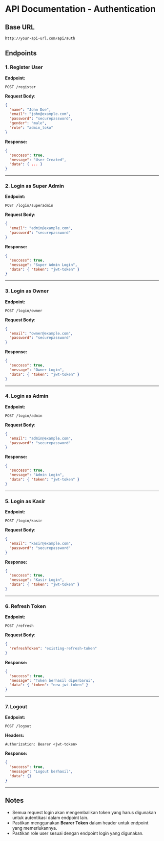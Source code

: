 # API Documentation - Authentication

## Base URL
```
http://your-api-url.com/api/auth
```

## Endpoints

### 1. Register User
**Endpoint:**
```
POST /register
```
**Request Body:**
```json
{
  "name": "John Doe",
  "email": "john@example.com",
  "password": "securepassword",
  "gender": "male",
  "role": "admin_toko"
}
```
**Response:**
```json
{
  "success": true,
  "message": "User Created",
  "data": { ... }
}
```

---

### 2. Login as Super Admin
**Endpoint:**
```
POST /login/superadmin
```
**Request Body:**
```json
{
  "email": "admin@example.com",
  "password": "securepassword"
}
```
**Response:**
```json
{
  "success": true,
  "message": "Super Admin Login",
  "data": { "token": "jwt-token" }
}
```

---

### 3. Login as Owner
**Endpoint:**
```
POST /login/owner
```
**Request Body:**
```json
{
  "email": "owner@example.com",
  "password": "securepassword"
}
```
**Response:**
```json
{
  "success": true,
  "message": "Owner Login",
  "data": { "token": "jwt-token" }
}
```

---

### 4. Login as Admin
**Endpoint:**
```
POST /login/admin
```
**Request Body:**
```json
{
  "email": "admin@example.com",
  "password": "securepassword"
}
```
**Response:**
```json
{
  "success": true,
  "message": "Admin Login",
  "data": { "token": "jwt-token" }
}
```

---

### 5. Login as Kasir
**Endpoint:**
```
POST /login/kasir
```
**Request Body:**
```json
{
  "email": "kasir@example.com",
  "password": "securepassword"
}
```
**Response:**
```json
{
  "success": true,
  "message": "Kasir Login",
  "data": { "token": "jwt-token" }
}
```

---

### 6. Refresh Token
**Endpoint:**
```
POST /refresh
```
**Request Body:**
```json
{
  "refreshToken": "existing-refresh-token"
}
```
**Response:**
```json
{
  "success": true,
  "message": "Token berhasil diperbarui",
  "data": { "token": "new-jwt-token" }
}
```

---

### 7. Logout
**Endpoint:**
```
POST /logout
```
**Headers:**
```
Authorization: Bearer <jwt-token>
```
**Response:**
```json
{
  "success": true,
  "message": "Logout berhasil",
  "data": {}
}
```

---

## Notes
- Semua request login akan mengembalikan token yang harus digunakan untuk autentikasi dalam endpoint lain.
- Pastikan menggunakan **Bearer Token** dalam header untuk endpoint yang memerlukannya.
- Pastikan role user sesuai dengan endpoint login yang digunakan.

